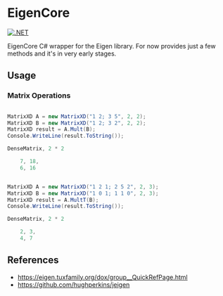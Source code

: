# EigenCore
[![.NET](https://github.com/modios/EigenCore/actions/workflows/dotnet.yml/badge.svg)](https://github.com/modios/EigenCore/actions/workflows/dotnet.yml)

EigenCore C# wrapper for the Eigen library.
For now provides just a few methods and it's in very early stages.

## Usage 

### Matrix Operations

```csharp

MatrixXD A = new MatrixXD("1 2; 3 5", 2, 2);
MatrixXD B = new MatrixXD("1 2; 3 2", 2, 2);
MatrixXD result = A.Mult(B);
Console.WriteLine(result.ToString());

DenseMatrix, 2 * 2  

    7, 18, 
    6, 16 
```


```csharp

MatrixXD A = new MatrixXD("1 2 1; 2 5 2", 2, 3);
MatrixXD B = new MatrixXD("1 0 1; 1 1 0", 2, 3);
MatrixXD result = A.MultT(B);
Console.WriteLine(result.ToString());

DenseMatrix, 2 * 2  

    2, 3, 
    4, 7 
```

## References
- https://eigen.tuxfamily.org/dox/group__QuickRefPage.html
- https://github.com/hughperkins/jeigen
